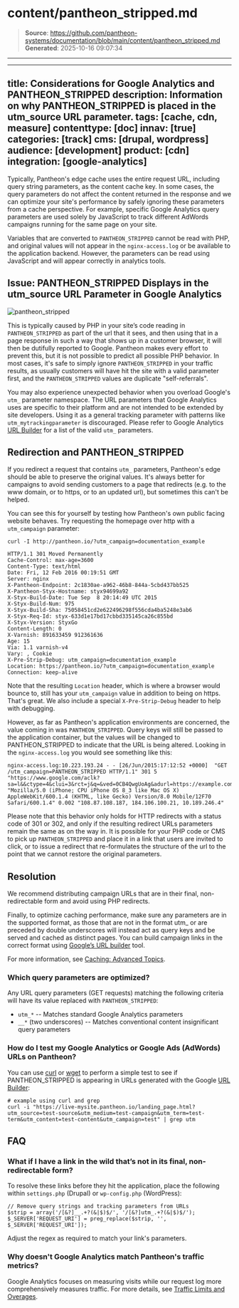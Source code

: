 # content/pantheon_stripped.md

> **Source**: https://github.com/pantheon-systems/documentation/blob/main/content/pantheon_stripped.md
> **Generated**: 2025-10-16 09:07:34

---

---
title: Considerations for Google Analytics and PANTHEON_STRIPPED
description: Information on why PANTHEON_STRIPPED is placed in the utm_source URL parameter.
tags: [cache, cdn, measure]
contenttype: [doc]
innav: [true]
categories: [track]
cms: [drupal, wordpress]
audience: [development]
product: [cdn]
integration: [google-analytics]
---

Typically, Pantheon's edge cache uses the entire request URL, including query string parameters, as the content cache key. In some cases, the query parameters do not affect the content returned in the response and we can optimize your site's performance by safely ignoring these parameters from a cache perspective. For example, specific Google Analytics query parameters are used solely by JavaScript to track different AdWords campaigns running for the same page on your site.

<Alert title="Warning" type="danger">

Variables that are converted to `PANTHEON_STRIPPED` cannot be read with PHP, and original values will not appear in the `nginx-access.log` or be available to the application backend. However, the parameters can be read using JavaScript and will appear correctly in analytics tools.

</Alert>

## Issue: PANTHEON_STRIPPED Displays in the utm_source URL Parameter in Google Analytics

![pantheon_stripped](../images/pantheon_stripped.png)

This is typically caused by PHP in your site’s code reading in `PANTHEON_STRIPPED` as part of the url that it sees, and then using that in a page response in such a way that shows up in a customer browser, it will then be dutifully reported to Google. Pantheon makes every effort to prevent this, but it is not possible to predict all possible PHP behavior. In most cases, it's safe to simply ignore `PANTHEON_STRIPPED` in your traffic results, as usually customers will have hit the site with a valid parameter first, and the `PANTHEON_STRIPPED` values are duplicate "self-referrals".

You may also experience unexpected behavior when you overload Google's `utm_` parameter namespace. The URL parameters that Google Analytics uses are specific to their platform and are not intended to be extended by site developers. Using it as a general tracking parameter with patterns like `utm_mytrackingparameter` is discouraged. Please refer to Google Analytics [URL Builder](https://support.google.com/analytics/answer/1033867) for a list of the valid `utm_` parameters.

## Redirection and PANTHEON_STRIPPED

If you redirect a request that contains `utm_` parameters, Pantheon's edge should be able to preserve the original values.  It's always better for campaigns to avoid sending customers to a page that redirects (e.g. to the www domain, or to https, or to an updated url), but sometimes this can't be helped.

You can see this for yourself by testing how Pantheon's own public facing website behaves. Try requesting the homepage over http with a `utm_campaign` parameter:

```bash{outputLines: 2-21}
curl -I http://pantheon.io/?utm_campaign=documentation_example
```

```http
HTTP/1.1 301 Moved Permanently
Cache-Control: max-age=3600
Content-Type: text/html
Date: Fri, 12 Feb 2016 00:19:51 GMT
Server: nginx
X-Pantheon-Endpoint: 2c1830ae-a962-46b8-844a-5cbd437bb525
X-Pantheon-Styx-Hostname: styx94699a92
X-Styx-Build-Date: Tue Sep  8 20:14:49 UTC 2015
X-Styx-Build-Num: 975
X-Styx-Build-Sha: 75058451cd2e622496298f556cda4ba5248e3ab6
X-Styx-Req-Id: styx-633d1e17bd17cbbd335145ca26c855bd
X-Styx-Version: StyxGo
Content-Length: 0
X-Varnish: 891633459 912361636
Age: 15
Via: 1.1 varnish-v4
Vary: , Cookie
X-Pre-Strip-Debug: utm_campaign=documentation_example
Location: https://pantheon.io/?utm_campaign=documentation_example
Connection: keep-alive
```

Note that the resulting `Location` header, which is where a browser would bounce to, still has your `utm_campaign` value in addition to being on https. That's great. We also include a special `X-Pre-Strip-Debug` header to help with debugging.

However, as far as Pantheon's application environments are concerned, the value coming in was `PANTHEON_STRIPPED`.
Query keys will still be passed to the application container, but the values will be changed to PANTHEON_STRIPPED to indicate that the URL is being altered. Looking in the `nginx-access.log` you would see something like this:

```nginx
nginx-access.log:10.223.193.24 - - [26/Jun/2015:17:12:52 +0000]  "GET /utm_campaign=PANTHEON_STRIPPED HTTP/1.1" 301 5 "https://www.google.com/aclk?sa=l&&ctype=4&clui=3&rct=j&q=&ved=0CB4QwgUoAg&adurl=https://example.com/features%3Futm_source%3Dgoogle_adwords%26utm_medium%3Dcpc%26utm_term%3Dmam%26utm_campaign%3Drlsa_mam%26utm_content%3Drlsa_mam_broad" "Mozilla/5.0 (iPhone; CPU iPhone OS 8_3 like Mac OS X) AppleWebKit/600.1.4 (KHTML, like Gecko) Version/8.0 Mobile/12F70 Safari/600.1.4" 0.002 "108.87.108.187, 184.106.100.21, 10.189.246.4"
```

Please note that this behavior only holds for HTTP redirects with a status code of 301 or 302, and only if the resulting redirect URLs parameters remain the same as on the way in. It is possible for your PHP code or CMS to pick up `PANTHEON_STRIPPED` and place it in a link that users are invited to click, or to issue a redirect that re-formulates the structure of the url to the point that we cannot restore the original parameters.

## Resolution

We recommend distributing campaign URLs that are in their final, non-redirectable form and avoid using PHP redirects.

Finally, to optimize caching performance, make sure any parameters are in the supported format, as those that are not in the format utm_ or are preceded by double underscores will instead act as query keys and be served and cached as distinct pages. You can build campaign links in the correct format using [Google’s URL builder](https://ga-dev-tools.appspot.com/campaign-url-builder/) tool.

For more information, see [Caching: Advanced Topics](/caching-advanced-topics).

### Which query parameters are optimized?

Any URL query parameters (GET requests) matching the following criteria will have its value replaced with `PANTHEON_STRIPPED`:

- `utm_*` -- Matches standard Google Analytics parameters
- `__*` (two underscores) -- Matches conventional content insignificant query parameters

### How do I test my Google Analytics or Google Ads (AdWords) URLs on Pantheon?

You can use [curl](https://curl.haxx.se//) or [wget](https://www.gnu.org/software/wget/) to perform a simple test to see if PANTHEON_STRIPPED is appearing in URLs generated with the Google [URL Builder](https://support.google.com/analytics/answer/1033867):

```bash{outputLines: 1}
# example using curl and grep
curl -i "https://live-mysite.pantheon.io/landing_page.html?utm_source=test-source&utm_medium=test-campaign&utm_term=test-term&utm_content=test-content&utm_campaign=test" | grep utm
```

## FAQ

### What if I have a link in the wild that’s not in its final, non-redirectable form?

To resolve these links before they hit the application, place the following within `settings.php` (Drupal) or `wp-config.php` (WordPress):

```php:title=settings.php%20or%20wp-config.php
// Remove query strings and tracking parameters from URLs
$strip = array('/[&?]__.+?(&|$)$/', '/[&?]utm_.+?(&|$)$/');
$_SERVER['REQUEST_URI'] = preg_replace($strip, '', $_SERVER['REQUEST_URI']);
```

Adjust the regex as required to match your link's parameters.

### Why doesn't Google Analytics match Pantheon's traffic metrics?

Google Analytics focuses on measuring visits while our request log more comprehensively measures traffic. For more details, see [Traffic Limits and Overages](/guides/account-mgmt/traffic).

